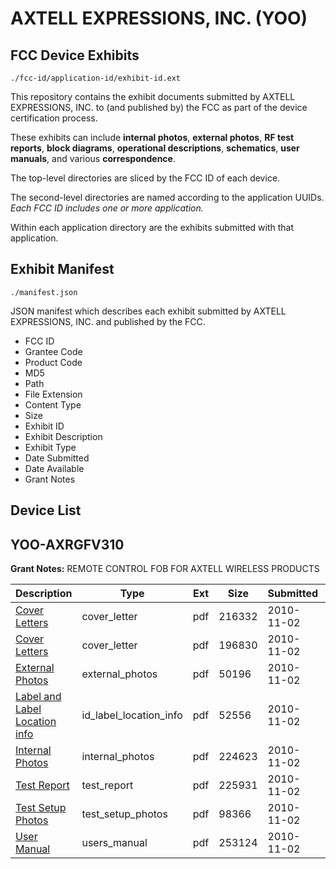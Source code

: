 # AXTELL EXPRESSIONS, INC. (YOO)
## FCC Device Exhibits

```
./fcc-id/application-id/exhibit-id.ext
```

This repository contains the exhibit documents submitted by AXTELL EXPRESSIONS, INC. to (and published by) the FCC as part of the device certification process.

These exhibits can include **internal photos**, **external photos**, **RF test reports**, **block diagrams**, **operational descriptions**, **schematics**, **user manuals**, and various **correspondence**.

The top-level directories are sliced by the FCC ID of each device.

The second-level directories are named according to the application UUIDs. *Each FCC ID includes one or more application.*

Within each application directory are the exhibits submitted with that application. 

## Exhibit Manifest

```
./manifest.json
```

JSON manifest which describes each exhibit submitted by AXTELL EXPRESSIONS, INC. and published by the FCC.

- FCC ID
- Grantee Code
- Product Code
- MD5
- Path
- File Extension
- Content Type
- Size
- Exhibit ID
- Exhibit Description
- Exhibit Type
- Date Submitted
- Date Available
- Grant Notes

## Device List
## YOO-AXRGFV310
**Grant Notes:** REMOTE CONTROL FOB FOR AXTELL WIRELESS PRODUCTS

| Description | Type | Ext | Size | Submitted | Available |
| ----------- | ---- | --- | ---- | --------- | --------- |
| [Cover Letters](YOO-AXRGFV310/3d450f78cabc343e1a187c1167c7582c/1369935.pdf) | cover_letter | pdf | 216332 | 2010-11-02 | 2010-11-03 |
| [Cover Letters](YOO-AXRGFV310/3d450f78cabc343e1a187c1167c7582c/1369936.pdf) | cover_letter | pdf | 196830 | 2010-11-02 | 2010-11-03 |
| [External Photos](YOO-AXRGFV310/3d450f78cabc343e1a187c1167c7582c/1369937.pdf) | external_photos | pdf | 50196 | 2010-11-02 | 2010-11-03 |
| [Label and Label Location info](YOO-AXRGFV310/3d450f78cabc343e1a187c1167c7582c/1369938.pdf) | id_label_location_info | pdf | 52556 | 2010-11-02 | 2010-11-03 |
| [Internal Photos](YOO-AXRGFV310/3d450f78cabc343e1a187c1167c7582c/1369939.pdf) | internal_photos | pdf | 224623 | 2010-11-02 | 2010-11-03 |
| [Test Report](YOO-AXRGFV310/3d450f78cabc343e1a187c1167c7582c/1369943.pdf) | test_report | pdf | 225931 | 2010-11-02 | 2010-11-03 |
| [Test Setup Photos](YOO-AXRGFV310/3d450f78cabc343e1a187c1167c7582c/1369944.pdf) | test_setup_photos | pdf | 98366 | 2010-11-02 | 2010-11-03 |
| [User Manual](YOO-AXRGFV310/3d450f78cabc343e1a187c1167c7582c/1369945.pdf) | users_manual | pdf | 253124 | 2010-11-02 | 2010-11-03 |

